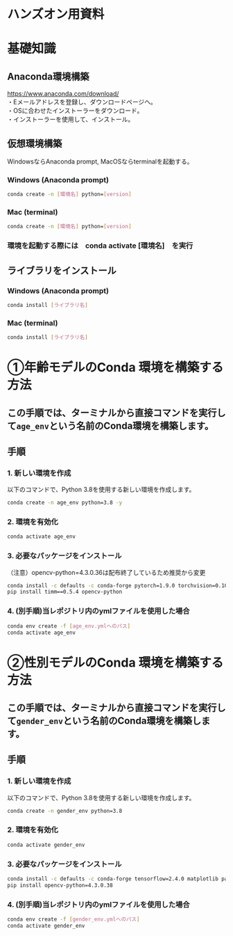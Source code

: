 # ハンズオン用資料
# 基礎知識
## Anaconda環境構築
https://www.anaconda.com/download/ <br>
・Eメールアドレスを登録し、ダウンロードページヘ。<br>
・OSに合わせたインストーラーをダウンロード。<br>
・インストーラーを使用して、インストール。<br>

## 仮想環境構築
WindowsならAnaconda prompt, MacOSならterminalを起動する。<br>
### Windows (Anaconda prompt)<br>
```bash
conda create -n [環境名] python=[version]
```
### Mac (terminal)<br>
```bash
conda create -n [環境名] python=[version]
```
### 環境を起動する際には　conda activate [環境名]　を実行<br>

## ライブラリをインストール
### Windows (Anaconda prompt)<br>
```bash
conda install [ライブラリ名]
```
### Mac (terminal)<br>
```bash
conda install [ライブラリ名]
```

# ①年齢モデルのConda 環境を構築する方法
この手順では、ターミナルから直接コマンドを実行して`age_env`という名前のConda環境を構築します。<br>
---
## 手順
### 1. 新しい環境を作成
以下のコマンドで、Python 3.8を使用する新しい環境を作成します。<br>
```bash
conda create -n age_env python=3.8 -y
```
### 2. 環境を有効化
```bash
conda activate age_env
```
### 3. 必要なパッケージをインストール
（注意）opencv-python=4.3.0.36は配布終了しているため推奨から変更
```bash
conda install -c defaults -c conda-forge pytorch=1.9.0 torchvision=0.10.0 numpy=1.22.1 pillow=9.0.0 tqdm=4.62.3 ipywidgets=8.0.2 -y
pip install timm==0.5.4 opencv-python
```
### 4. (別手順)当レポジトリ内のymlファイルを使用した場合
```bash
conda env create -f [age_env.ymlへのパス]
conda activate age_env
```

# ②性別モデルのConda 環境を構築する方法
この手順では、ターミナルから直接コマンドを実行して`gender_env`という名前のConda環境を構築します。<br>
---
## 手順
### 1. 新しい環境を作成
以下のコマンドで、Python 3.8を使用する新しい環境を作成します。<br>
```bash
conda create -n gender_env python=3.8
```
### 2. 環境を有効化
```bash
conda activate gender_env
```
### 3. 必要なパッケージをインストール
```bash
conda install -c defaults -c conda-forge tensorflow=2.4.0 matplotlib pandas scikit-learn jupyter jupyterlab ipywidgets seaborn plotly numpy scipy scikit-image pillow h5py keras
pip install opencv-python=4.3.0.38
```
### 4. (別手順)当レポジトリ内のymlファイルを使用した場合
```bash
conda env create -f [gender_env.ymlへのパス]
conda activate gender_env
```

